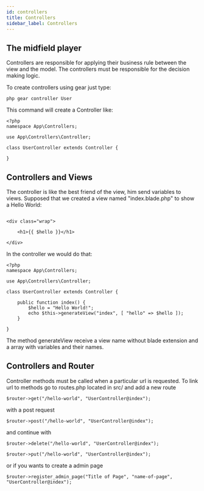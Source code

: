 ```yaml
---
id: controllers
title: Controllers
sidebar_label: Controllers
---
```


## The midfield player

Controllers are responsible for applying their business rule between the view and the model.
The controllers must be responsible for the decision making logic. 

To create controllers using gear just type:

`
    php gear controller User
`

This command will create a Controller like:

```
<?php 
namespace App\Controllers;

use App\Controllers\Controller;

class UserController extends Controller {

}
```

## Controllers and Views

The controller is like the best friend of the view, him send variables to views.
Supposed that we created a view named "index.blade.php" to show a Hello World:

```

<div class="wrap">

	<h1>{{ $hello }}</h1>

</div> 

```
In the controller we would do that: 

```
<?php 
namespace App\Controllers;

use App\Controllers\Controller;

class UserController extends Controller {

    public function index() {
        $hello = "Hello World!";
        echo $this->generateView("index", [ "hello" => $hello ]);
    }

}
```

The method generateView receive a view name without blade extension and a array with variables and their names.

## Controllers and Router

Controller methods must be called when a particular url is requested.
To link url to methods go to routes.php located in src/ and add a new route

```
$router->get("/hello-world", "UserController@index");
```
with a post request

```
$router->post("/hello-world", "UserController@index");
```

and continue with

```
$router->delete("/hello-world", "UserController@index");
```

```
$router->put("/hello-world", "UserController@index");
```

or if you wants to create a admin page

```
$router->register_admin_page("Title of Page", "name-of-page", "UserController@index");
```
